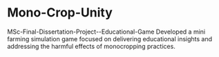 # Mono-Crop-Unity
 MSc-Final-Dissertation-Project--Educational-Game
 Developed a mini farming simulation game focused on delivering educational insights and addressing the harmful effects of monocropping practices.
